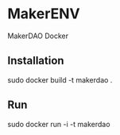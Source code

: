 # MakerENV
MakerDAO Docker

## Installation
sudo docker build -t makerdao .

## Run
sudo docker run -i -t makerdao
